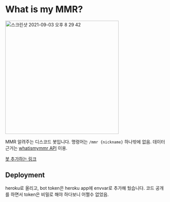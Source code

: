 # What is my MMR?
<img width="357" alt="스크린샷 2021-09-03 오후 8 29 42" src="https://user-images.githubusercontent.com/21031883/131998867-507429c8-89f1-45c4-8ff4-44f4ae69857a.png">

MMR 알려주는 디스코드 봇입니다. 명령어는 `/mmr {nickname}` 하나밖에 없음. 데이터 근거는 [whatismymmr API](https://dev.whatismymmr.com/) 이용.

[봇 추가하는 링크](https://discord.com/api/oauth2/authorize?client_id=882649601188958248&permissions=2048&scope=bot)

## Deployment
heroku로 올리고, bot token은 heroku app에 envvar로 추가해 뒀습니다. 코드 공개를 하면서 token은 비밀로 해야 하다보니 어쩔수 없었음. 
